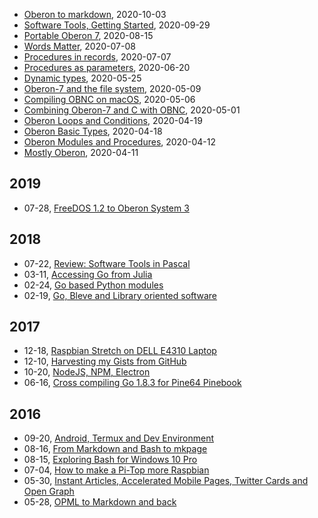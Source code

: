 
+ [Oberon to markdown](/blog/2020/10/03/Oberon-to-markdown.html), 2020-10-03
+ [Software Tools, Getting Started](/blog/2020/09/29/Software-Tools-1.html), 2020-09-29
+ [Portable Oberon 7](/blog/2020/08/15/Portable-Oberon-7.html), 2020-08-15
+ [Words Matter](/blog/2020/07/08/words-matter.html), 2020-07-08
+ [Procedures in records](/blog/2020/07/07/Procedures-in-records.html), 2020-07-07
+ [Procedures as parameters](/blog/2020/06/20/Procedures-as-parameters.html), 2020-06-20
+ [Dynamic types](/blog/2020/05/25/Dynamic-types.html), 2020-05-25
+ [Oberon-7 and the file system](/blog/2020/05/09/Oberon-7-and-the-filesystem.html), 2020-05-09
+ [Compiling OBNC on macOS](/blog/2020/05/06/Compiling-OBNC-on-macOS.html), 2020-05-06
+ [Combining Oberon-7 and C with OBNC](/blog/2020/05/01/Combining-Oberon-and-C.html), 2020-05-01
+ [Oberon Loops and Conditions](/blog/2020/04/19/Mostly-Oberon-Loops-and-Conditions.html), 2020-04-19
+ [Oberon Basic Types](/blog/2020/04/18/Mostly-Oberon-Basic-Types.html), 2020-04-18
+ [Oberon Modules and Procedures](/blog/2020/04/12/Mostly-Oberon-Modules.html), 2020-04-12
+ [Mostly Oberon](/blog/2020/04/11/Mostly-Oberon.html), 2020-04-11

## 2019

 + 07-28, [FreeDOS 1.2 to Oberon System 3](/blog/2019/07/28/freedos-to-oberon-system-3.html)

## 2018

 + 07-22, [Review: Software Tools in Pascal](/blog/2018/07/22/software-tools-in-pascal.html)
 + 03-11, [Accessing Go from Julia](/blog/2018/03/11/accessing-go-from-julia.html)
 + 02-24, [Go based Python modules](/blog/2018/02/24/go-based-python-modules.html)
 + 02-19, [Go, Bleve and Library oriented software](/blog/2018/02/19/go-bleve-and-libraries.html)

## 2017

 + 12-18, [Raspbian Stretch on DELL E4310 Laptop](/blog/2017/12/18/raspbian-stretch-on-amd64.html)
 + 12-10, [Harvesting my Gists from GitHub](/blog/2017/12/10/harvesting-my-gists-from-github.html)
 + 10-20, [NodeJS, NPM, Electron](/blog/2017/10/20/node-npm-electron.html)
 + 06-16, [Cross compiling Go 1.8.3 for Pine64 Pinebook](/blog/2017/06/16/cross-compiling-go.html)

## 2016

 + 09-20, [Android, Termux and Dev Environment](/blog/2016/09/20/Android-Termux-Dev-environment.html)
 + 08-16, [From Markdown and Bash to mkpage](/blog/2016/08/16/From-Markdown-and-Bash-to-mkpage.html)
 + 08-15, [Exploring Bash for Windows 10 Pro](/blog/2016/08/15/Setting-up-Go-under-Bash-for-Windows-10.html)
 + 07-04, [How to make a Pi-Top more Raspbian](/blog/2016/07/04/How-To-Make-A-PiTop-More-Raspbian.html)
 + 05-30, [Instant Articles, Accelerated Mobile Pages, Twitter Cards and Open Graph](/blog/2016/05/30/amp-cards-and-open-graph.html)
 + 05-28, [OPML to Markdown and back](/blog/2016/05/28/OPML-to-Markdown-and-back.html)

